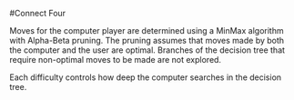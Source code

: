 #Connect Four

Moves for the computer player are determined using a MinMax algorithm with Alpha-Beta pruning. The pruning assumes that moves made by both the computer and the user are optimal. Branches of the decision tree that require non-optimal moves to be made are not explored.

Each difficulty controls how deep the computer searches in the decision tree.
